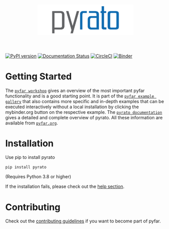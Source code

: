 <h1 align="center">
<img src="https://github.com/pyfar/gallery/raw/main/docs/resources/logos/pyfar_logos_fixed_size_pyrato.png" width="300">
</h1><br>



[![PyPI version](https://badge.fury.io/py/pyrato.svg)](https://badge.fury.io/py/pyrato)
[![Documentation Status](https://readthedocs.org/projects/pyrato/badge/?version=stable)](https://pyrato.readthedocs.io/en/stable/?badge=stable)
[![CircleCI](https://circleci.com/gh/pyfar/pyrato.svg?style=shield)](https://circleci.com/gh/pyfar/pyrato)
[![Binder](https://mybinder.org/badge_logo.svg)](https://mybinder.org/v2/gh/pyfar/gallery/main?labpath=docs/gallery/interactive/pyfar_introduction.ipynb)


Getting Started
===============

The [`pyfar workshop`](https://mybinder.org/v2/gh/pyfar/gallery/main?labpath=docs/gallery/interactive/pyfar_introduction.ipynb) gives an overview of the most important pyfar functionality and is a good starting point. It is part of the [`pyfar example gallery`](https://pyfar-gallery.readthedocs.io/en/latest/examples_gallery.html) that also contains more specific and in-depth examples that can be executed interactively without a local installation by clicking the mybinder.org button on the respective example. The [`pyrato documentation`](https://pyrato.readthedocs.io) gives a detailed and complete overview of pyrato. All these information are available from [`pyfar.org`](https://pyfar.org).


Installation
============

Use pip to install pyrato

    pip install pyrato

(Requires Python 3.8 or higher)

If the installation fails, please check out the [help section](https://pyfar-gallery.readthedocs.io/en/latest/help).

Contributing
============

Check out the [contributing guidelines](https://pyfar.readthedocs.io/en/stable/contributing.html) if you want to become part of pyfar.
